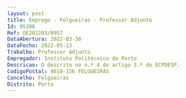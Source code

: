 ```yaml
--- 
layout: post
title: Emprego - Felgueiras - Professor Adjunto
Id: 95388
Ref: OE202203/0957
DataAbertura: 2022-03-30
DataFecho: 2022-05-13
Trabalho: Professor Adjunto
Empregador: Instituto Politécnico do Porto
Descricao: O descrito no n.º 4 do artigo 3.º do ECPDESP.
CodigoPostal: 4610-156 FELGUEIRAS
Concelho: Felgueiras
Distrito: Porto
--- 
```

